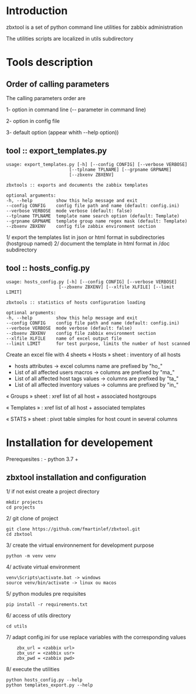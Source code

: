 # Introduction
zbxtool is a set of python command line utilities for zabbix administration

The utilities scripts are localized in utils subdirectory

# Tools description 
## Order of calling parameters
The calling parameters order are

1- option in command line (-- parameter in command line) 

2- option in config file

3- default option (appear whith --help option))


## tool :: export_templates.py
    usage: export_templates.py [-h] [--config CONFIG] [--verbose VERBOSE]
                            [--tplname TPLNAME] [--grpname GRPNAME]
                            [--zbxenv ZBXENV]

    zbxtools :: exports and documents the zabbix templates

    optional arguments:
    -h, --help         show this help message and exit
    --config CONFIG    config file path and name (default: config.ini)
    --verbose VERBOSE  mode verbose (default: false)
    --tplname TPLNAME  template name search option (default: Template)
    --grpname GRPNAME  template group name regex mask (default: Template)
    --zbxenv ZBXENV    config file zabbix environment section

1/ export the templates list in json or html format in subdirectories (hostgroup named) 
2/ document the template in html format in /doc subdirectory
 

## tool :: hosts_config.py
    usage: hosts_config.py [-h] [--config CONFIG] [--verbose VERBOSE]
                        [--zbxenv ZBXENV] [--xlfile XLFILE] [--limit LIMIT]

    zbxtools :: statistics of hosts configuration loading

    optional arguments:
    -h, --help         show this help message and exit
    --config CONFIG    config file path and name (default: config.ini)
    --verbose VERBOSE  mode verbose (default: false)
    --zbxenv ZBXENV    config file zabbix environment section
    --xlfile XLFILE    name of excel output file
    --limit LIMIT      for test purpose, limits the number of host scanned

Create an excel file with 4 sheets
« Hosts » sheet : inventory of all hosts 
- hosts attributes -> excel columns name are prefixed by "ho_"
- List of all affected users macros -> columns are prefixed by "ma_" 
- List of all affected host tags values  -> columns are prefixed by "ta_"
- List of all affected inventory values -> columns are prefixed by "in_"

« Groups » sheet : xref list of all host + associated hostgroups 

« Templates » : xref list of all host + associated templates 

« STATS » sheet : pivot table simples for host count in several columns 

# Installation for developement
Prerequesites : - python 3.7 +


## zbxtool installation and configuration
1/ if not exist create a project directory 
    
    mkdir projects
    cd projects

2/ git clone of project

    git clone https://github.com/fmartinlef/zbxtool.git
    cd zbxtool

3/ create the virtual environnement for development purpose

    python -m venv venv

4/ activate virtual environment

    venv\Scripts\activate.bat -> windows
    source venv/bin/activate -> linux ou macos

5/ python modules pre requisites

    pip install -r requirements.txt

6/ access of utils directory

    cd utils

7/ adapt config.ini for use
    replace variables with the corresponding values
    
        zbx_url = <zabbix url>
        zbx_usr = <zabbix usr>
        zbx_pwd = <zabbix pwd>

8/ execute the utilities

















    python hosts_config.py --help
    python templates_export.py --help


